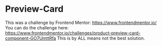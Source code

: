 # Preview-Card
This was a challenge by Frontend Mentor: https://www.frontendmentor.io/
You can do the challenge here: https://www.frontendmentor.io/challenges/product-preview-card-component-GO7UmttRfa
This is by ALL means not the best solution.
